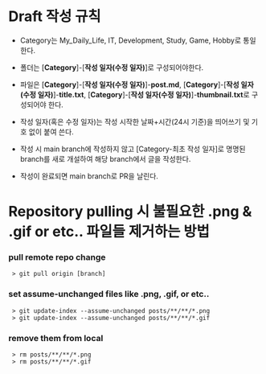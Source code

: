 # Draft 작성 규칙
 - Category는 My_Daily_Life, IT, Development, Study, Game, Hobby로 통일한다.

 - 폴더는 [**Category**]-[**작성 일자(수정 일자)**]로 구성되어야한다.  

 - 파일은 [**Category**]-[**작성 일자(수정 일자)**]-**post.md**, [**Category**]-[**작성 일자(수정 일자)**]-**title.txt**, [**Category**]-[**작성 일자(수정 일자)**]-**thumbnail.txt**로 구성되어야 한다.   

 - 작성 일자(혹은 수정 일자)는 작성 시작한 날짜+시간(24시 기준)을 띄어쓰기 및 기호 없이 붙여 쓴다.   

 - 작성 시 main branch에 작성하지 않고 [Category-최초 작성 일자]로 명명된 branch를 새로 개설하여 해당 branch에서 글을 작성한다.   
 
 - 작성이 완료되면 main branch로 PR을 날린다.   

 # Repository pulling 시 불필요한 .png & .gif or etc.. 파일들 제거하는 방법
 ### pull remote repo change   
```
 > git pull origin [branch]
```
   
### set assume-unchanged files like .png, .gif, or etc..   
```
 > git update-index --assume-unchanged posts/**/**/*.png
 > git update-index --assume-unchanged posts/**/**/*.gif
```
   
### remove them from local   
```
 > rm posts/**/**/*.png
 > rm posts/**/**/*.gif
```
